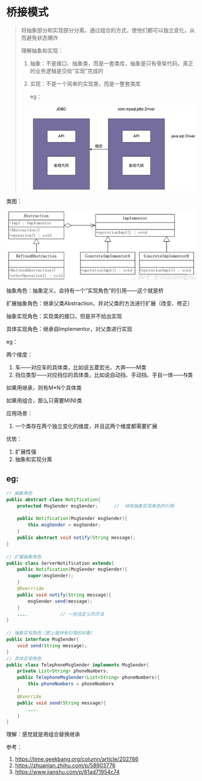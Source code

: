 # 桥接模式

> 将抽象部分和实现部分分离，通过组合的方式，使他们都可以独立变化，从而避免状态爆炸
>
> 理解抽象和实现：
>
> 1. 抽象：不是接口、抽象类，而是一套类库，抽象是只有骨架代码，真正的业务逻辑是交给“实现”完成的
>
> 2. 实现：不是一个简单的实现类，而是一整套类库
>
>    eg：
>
>    <img src="pic\image-20220510193646202.png" alt="image-20220510193646202" style="zoom:60%;" />

类图：

<img src="pic\image-20220510165254049.png" alt="image-20220510165254049" style="zoom:67%;" />

抽象角色：抽象定义，会持有一个“实现角色”的引用——这个就是桥

扩展抽象角色：继承父类Abstraction，并对父类的方法进行扩展（改变、修正）

抽象实现角色：实现类的接口，但是并不给出实现

具体实现角色：继承自Implementor，对父类进行实现

eg：

两个维度：

1. 车——对应车的具体类，比如说五菱宏光、大奔——M类
2. 挡位类型——对应挡位的具体类，比如说自动挡、手动挡、手自一体——N类

如果用继承，则有M*N个具体类

如果用组合，那么只需要M(N)类

应用场景：

1. 一个类存在两个独立变化的维度，并且这两个维度都需要扩展

优势：

1. 扩展性强
2. 抽象和实现分离

## eg:

```java
// 抽象角色
public abstract class Notification{
    protected MsgSender msgSender;		//  持有抽象实现角色的引用
    
    public Notification(MsgSender msgSender){
        this.msgSender = msgSender;
    }
    public abstract void notify(String message);
}

// 扩展抽象角色
public class ServerNotification extends{
    public Notification(MsgSender msgSender){
        super(msgSender);
    }
    @Overrride
    public void notify(String message){
        msgSender.send(message);
    }
    ....			// 一些自定义的方法
}

// 抽象实现角色（即上面持有引用的对象）
public interface MsgSender{
    void send(String message);
}
// 具体实现角色
public class TelephoneMsgSender implements MsgSender{
    private List<String> phoneNumbers;
    public TelephoneMsgSender(List<String> phoneNumbers){
        this.phoneNumbers = phoneNumbers
    }
    @Override
    public void send(String message){
        ....
    }
}
```

理解：感觉就是用组合替换继承



参考：

1. https://time.geekbang.org/column/article/202786
2. https://zhuanlan.zhihu.com/p/58903776
3. https://www.jianshu.com/p/61ad71954c74